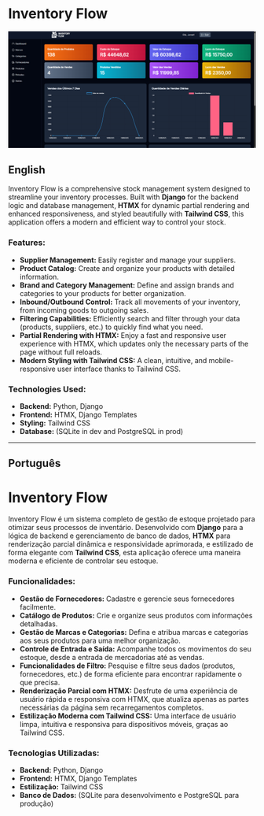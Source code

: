 # Inventory Flow

![Inventory Flow Dashboard](assets/inventory-flow-dashboard-sample.png)

## English

Inventory Flow is a comprehensive stock management system designed to streamline your inventory processes. Built with **Django** for the backend logic and database management, **HTMX** for dynamic partial rendering and enhanced responsiveness, and styled beautifully with **Tailwind CSS**, this application offers a modern and efficient way to control your stock.

### Features:

* **Supplier Management:** Easily register and manage your suppliers.
* **Product Catalog:** Create and organize your products with detailed information.
* **Brand and Category Management:** Define and assign brands and categories to your products for better organization.
* **Inbound/Outbound Control:** Track all movements of your inventory, from incoming goods to outgoing sales.
* **Filtering Capabilities:** Efficiently search and filter through your data (products, suppliers, etc.) to quickly find what you need.
* **Partial Rendering with HTMX:** Enjoy a fast and responsive user experience with HTMX, which updates only the necessary parts of the page without full reloads.
* **Modern Styling with Tailwind CSS:** A clean, intuitive, and mobile-responsive user interface thanks to Tailwind CSS.

### Technologies Used:

* **Backend:** Python, Django
* **Frontend:** HTMX, Django Templates
* **Styling:** Tailwind CSS
* **Database:** (SQLite in dev and PostgreSQL in prod)

---

## Português

# Inventory Flow

Inventory Flow é um sistema completo de gestão de estoque projetado para otimizar seus processos de inventário. Desenvolvido com **Django** para a lógica de backend e gerenciamento de banco de dados, **HTMX** para renderização parcial dinâmica e responsividade aprimorada, e estilizado de forma elegante com **Tailwind CSS**, esta aplicação oferece uma maneira moderna e eficiente de controlar seu estoque.

### Funcionalidades:

* **Gestão de Fornecedores:** Cadastre e gerencie seus fornecedores facilmente.
* **Catálogo de Produtos:** Crie e organize seus produtos com informações detalhadas.
* **Gestão de Marcas e Categorias:** Defina e atribua marcas e categorias aos seus produtos para uma melhor organização.
* **Controle de Entrada e Saída:** Acompanhe todos os movimentos do seu estoque, desde a entrada de mercadorias até as vendas.
* **Funcionalidades de Filtro:** Pesquise e filtre seus dados (produtos, fornecedores, etc.) de forma eficiente para encontrar rapidamente o que precisa.
* **Renderização Parcial com HTMX:** Desfrute de uma experiência de usuário rápida e responsiva com HTMX, que atualiza apenas as partes necessárias da página sem recarregamentos completos.
* **Estilização Moderna com Tailwind CSS:** Uma interface de usuário limpa, intuitiva e responsiva para dispositivos móveis, graças ao Tailwind CSS.

### Tecnologias Utilizadas:

* **Backend:** Python, Django
* **Frontend:** HTMX, Django Templates
* **Estilização:** Tailwind CSS
* **Banco de Dados:** (SQLite para desenvolvimento e PostgreSQL para produção)
